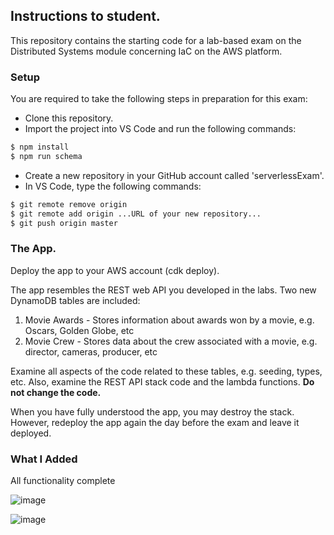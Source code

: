 ## Instructions to student.

This repository contains the starting code for a lab-based exam on the Distributed Systems module concerning IaC on the AWS platform. 

### Setup

You are required to take the following steps in preparation for this exam:

+ Clone this repository.
+ Import the project into VS Code and run the following commands:
~~~bash
$ npm install
$ npm run schema
~~~
+ Create a new repository in your GitHub account called 'serverlessExam'.
+ In VS Code, type the following commands:
~~~bash
$ git remote remove origin
$ git remote add origin ...URL of your new repository...
$ git push origin master
~~~

### The App.

Deploy the app to your AWS account (cdk deploy).

The app resembles the REST web API you developed in the labs. Two new DynamoDB tables are included:

1. Movie Awards - Stores information about awards won by a movie, e.g. Oscars, Golden Globe, etc
1. Movie Crew - Stores data about the crew associated with a movie, e.g. director, cameras, producer, etc

Examine all aspects of the code related to these tables, e.g. seeding, types, etc. Also, examine the REST API stack code and the lambda functions. __Do not change the code.__

When you have fully understood the app, you may destroy the stack. However, redeploy the app again the day before the exam and leave it deployed. 

### What I Added

All functionality complete

![image](https://github.com/user-attachments/assets/defbb4c6-4769-417c-80cd-9a951accaa6e)

![image](https://github.com/user-attachments/assets/ffc54038-2127-4dc1-966c-c5f017b80ded)


